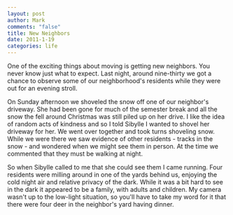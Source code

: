 ```yaml
--- 
layout: post
author: Mark
comments: "false"
title: New Neighbors
date: 2011-1-19
categories: life
---
```

One of the exciting things about moving is getting new neighbors. You never know just what to expect. Last night, around nine-thirty we got a chance to observe some of our neighborhood's residents while they were out for an evening stroll.

On Sunday afternoon we shoveled the snow off one of our neighbor's driveway. She had been gone for much of the semester break and all the snow the fell around Christmas was still piled up on her drive. I like the idea of random acts of kindness and so I told Sibylle I wanted to shovel her driveway for her. We went over together and took turns shoveling snow. While we were there we saw evidence of other residents - tracks in the snow - and wondered when we might see them in person. At the time we commented that they must be walking at night.

So when Sibylle called to me that she could see them I came running. Four residents were milling around in one of the yards behind us, enjoying the cold night air and relative privacy of the dark. While it was a bit hard to see in the dark it appeared to be a family, with adults and children. My camera wasn't up to the low-light situation, so you'll have to take my word for it that there were four deer in the neighbor's yard having dinner.
